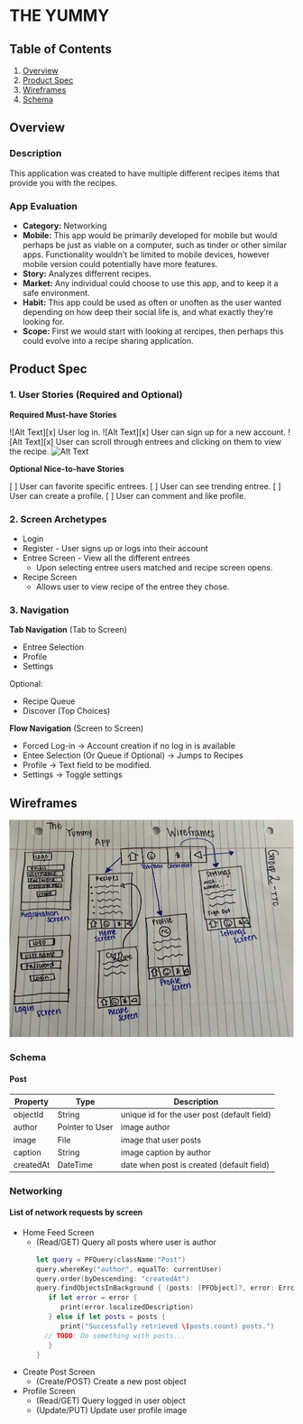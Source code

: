 # THE YUMMY

## Table of Contents
1. [Overview](#Overview)
1. [Product Spec](#Product-Spec)
1. [Wireframes](#Wireframes)
2. [Schema](#Schema)

## Overview
### Description
This application was created to have multiple different recipes items that provide you with the recipes. 

### App Evaluation
- **Category:** Networking 
- **Mobile:** This app would be primarily developed for mobile but would perhaps be just as viable on a computer, such as tinder or other similar apps. Functionality wouldn’t be limited to mobile devices, however mobile version could potentially have more features.
- **Story:** Analyzes differrent recipes. 
- **Market:** Any individual could choose to use this app, and to keep it a safe environment.
- **Habit:** This app could be used as often or unoften as the user wanted depending on how deep their social life is, and what exactly they’re looking for.
- **Scope:** First we would start with looking at rercipes, then perhaps this could evolve into a recipe sharing application.

## Product Spec

### 1. User Stories (Required and Optional)

**Required Must-have Stories**

![Alt Text][x] User log in.
![Alt Text][x] User can sign up for a new account.
![Alt Text][x] User can scroll through entrees and clicking on them to view the recipe.
![Alt Text](http://g.recordit.co/UBG1FBZm6b.gif)

**Optional Nice-to-have Stories**

[ ] User can favorite specific entrees.
[ ] User can see trending entree.
[ ] User can create a profile.
[ ] User can comment and like profile.

### 2. Screen Archetypes

* Login 
* Register - User signs up or logs into their account
* Entree Screen - View all the different entrees 
   * Upon selecting entree users matched and recipe screen opens.
* Recipe Screen 
   * Allows user to view recipe of the entree they chose.

### 3. Navigation

**Tab Navigation** (Tab to Screen)

* Entree Selection
* Profile
* Settings

Optional:
* Recipe Queue
* Discover (Top Choices)

**Flow Navigation** (Screen to Screen)

* Forced Log-in -> Account creation if no log in is available
* Entee Selection (Or Queue if Optional) -> Jumps to Recipes
* Profile -> Text field to be modified.
* Settings -> Toggle settings


## Wireframes
<img src="https://raw.githubusercontent.com/CodePath-Group-Project-TTC/TheYummyRecipeApp/main/Wireframe.jpg" width=600>

### Schema

#### Post

   | Property      | Type     | Description |
   | ------------- | -------- | ------------|
   | objectId      | String   | unique id for the user post (default field) |
   | author        | Pointer to User| image author |
   | image         | File     | image that user posts |
   | caption       | String   | image caption by author |
   | createdAt     | DateTime | date when post is created (default field) |
   
### Networking
#### List of network requests by screen
   - Home Feed Screen
      - (Read/GET) Query all posts where user is author
         ```swift
         let query = PFQuery(className:"Post")
         query.whereKey("author", equalTo: currentUser)
         query.order(byDescending: "createdAt")
         query.findObjectsInBackground { (posts: [PFObject]?, error: Error?) in
            if let error = error { 
               print(error.localizedDescription)
            } else if let posts = posts {
               print("Successfully retrieved \(posts.count) posts.")
           // TODO: Do something with posts...
            }
         }
         ```
   - Create Post Screen
      - (Create/POST) Create a new post object
   - Profile Screen
      - (Read/GET) Query logged in user object
      - (Update/PUT) Update user profile image
      


